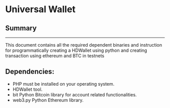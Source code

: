 # Universal Wallet


## Summary
____

This document contains all the required dependent binaries and instruction for programmatically creating a HDWallet using python and 
creating transaction using ethereum and BTC in testnets
  
## Dependencies:
* PHP must be installed on your operating system.
* HDWallet tool.
*  bit Python Bitcoin library for account related functionalities.
* web3.py Python Ethereum library.
 


